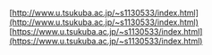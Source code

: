 [http://www.u.tsukuba.ac.jp/~s1130533/index.html](http://www.u.tsukuba.ac.jp/~s1130533/index.html)  
[https://www.u.tsukuba.ac.jp/~s1130533/index.html](https://www.u.tsukuba.ac.jp/~s1130533/index.html)  
